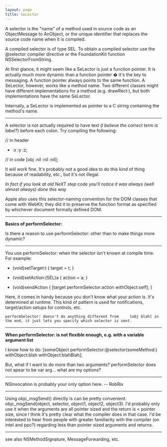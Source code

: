 ```yaml
---
layout: page
title: SeLector
---
```




A selector is the "name" of a method used in source code as an ObjectMessage to AnObject, or the unique identifier that replaces the source code name when it is compiled.

A compiled selector is of type SEL. To obtain a compiled selector use the @selector compiler directive or the FoundationKit function NSSelectorFromString.

At first glance, it might seem like a SeLector is just a function pointer. It is actually much more dynamic than a function pointer � it's the key to messaging. A function pointer always points to the same function. A SeLector, however, works like a method name. Two different classes might have different implementations for a method (e.g.     drawRect:), but both implementations have the same SeLector.

Internally, a SeLector is implemented as pointer to a C string containing the method's name.

----

A selector is not actually required to have text (*I believe the correct term is label?*) before each colon. Try compiling the following:
    
// in header
- :x :y :z;

// in code
[obj :nil :nil :nil];

It will work fine. It's probably not a good idea to do this kind of thing because of readability, etc., but it's not illegal.

*In fact if you look at old NeXT step code you'll notice it was always (well almost always) done this way*

Apple also uses this selector-naming convention for the DOM classes that come with WebKit; they did it to preserve the function format as specified by whichever document formally defined DOM.

----

**Basics of performSelector:**

Is there a reason to use     performSelector: other than to make things more dynamic?

----

You use performSelector: when the selector isn't known at compile time. For example:

    
- (void)setTarget:t {
   target = t;
}

- (void)setAction:(SEL)a {
   action = a;
}

- (void)sendAction {
   [target performSelector:action withObject:self];
}


Here, it comes in handy because you don't know what your action is. It's determined at runtime. This kind of pattern is used for notifications, target/action setups for controls, etc.

    performSelector: doesn't do anything different from     [obj blah] in the end, it just lets you specify which selector is sent.

----

**When performSelector: is not flexible enough, e.g. with a variable argument list**

I know how to do: [someObject performSelector:@selector(someMethod:) withObject:blah withObject:blahBlah];

But, what if I want to do more than two arguments?  performSelector does not apear to be var arg... what are my options?

----

NSInvocation is probably your only option here. -- RobRix

----

Using objc_msgSend() directly is can be pretty convenient.      objc_msgSend(object, selector, object1, object2, object3).  I'd probably only use it when the arguments are all pointer sized and the return is < pointer size, since I think it's pretty clear what the compiler does in that case.  I'd be interested to hear from people with greater familiarity with the compiler (on intel and ppc?) regarding  less than pointer sized arguments and returns.

----

see also NSMethodSignature, MessageForwarding, etc.

